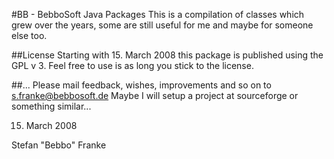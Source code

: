 #BB - BebboSoft Java Packages
This is a compilation of classes which grew over the years,
some are still useful for me and maybe for someone else too.

##License
Starting with 15. March 2008 this package is published using the GPL v 3.
Feel free to use is as long you stick to the license.

##...
Please mail feedback, wishes, improvements and so on to s.franke@bebbosoft.de
Maybe I will setup a project at sourceforge or something similar... 

15. March 2008


Stefan "Bebbo" Franke
